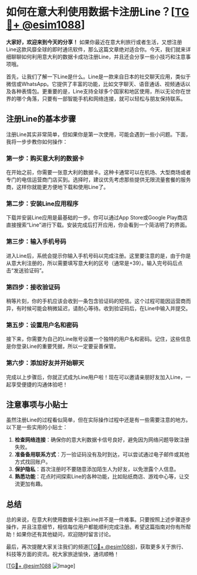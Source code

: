# 如何在意大利使用数据卡注册Line？[[TG💪+ @esim1088](https://t.me/s/esim1088)]

**大家好，欢迎来到今天的分享！** 如果你最近在意大利旅行或者生活，又想注册Line这款风靡全球的即时通讯软件，那么这篇文章绝对适合你。今天，我们就来详细聊聊如何利用意大利的数据卡成功注册Line，并且还会分享一些小技巧和注意事项哦。

首先，让我们了解一下Line是什么。Line是一款来自日本的社交聊天应用，类似于微信或WhatsApp。它提供了丰富的功能，比如文字聊天、语音通话、视频通话以及各种表情包。更重要的是，Line支持全球多个国家和地区使用，所以无论你在世界的哪个角落，只要有一部智能手机和网络连接，就可以轻松与朋友保持联系。

## 注册Line的基本步骤

注册Line其实非常简单，但如果你是第一次使用，可能会遇到一些小问题。下面，我将一步步教你如何操作：

### 第一步：购买意大利的数据卡

在开始之前，你需要一张意大利的数据卡。这种卡通常可以在机场、大型商场或者专门的电信运营商门店买到。选择时，建议优先考虑那些提供无限流量套餐的服务商，这样你就能更方便地下载和使用Line了。

### 第二步：安装Line应用程序

下载并安装Line应用是最基础的一步。你可以通过App Store或Google Play商店直接搜索“Line”进行下载。安装完成后打开应用，你会看到一个简洁明了的界面。

### 第三步：输入手机号码

进入Line后，系统会提示你输入手机号码以完成注册。这里要注意的是，由于你是从意大利注册的，所以需要填写意大利的区号（通常是+39）。输入完号码后点击“发送验证码”。

### 第四步：接收验证码

稍等片刻，你的手机应该会收到一条包含验证码的短信。这个过程可能因运营商而异，有时候可能会稍微延迟，请耐心等待。收到验证码后，在Line中输入并提交。

### 第五步：设置用户名和密码

接下来，你需要为自己的Line账号设置一个独特的用户名和密码。记住，这些信息是你登录Line的重要凭据，所以一定要妥善保管。

### 第六步：添加好友并开始聊天

完成以上步骤后，你就正式成为Line用户啦！现在可以邀请亲朋好友加入Line，一起享受便捷的沟通体验吧！

## 注意事项与小贴士

虽然注册Line的过程看似简单，但在实际操作过程中还是有一些需要注意的地方。以下是一些实用的小贴士：

1. **检查网络连接**：确保你的意大利数据卡信号良好，避免因为网络问题导致注册失败。
2. **准备备用联系方式**：万一验证码没有及时到达，可以尝试通过电子邮件或其他方式找回账户。
3. **保护隐私**：首次注册时不要随意添加陌生人为好友，以免泄露个人信息。
4. **熟悉功能**：花点时间探索Line的各种功能，比如贴纸商店、游戏中心等，让交流更加有趣。

## 总结

总的来说，在意大利使用数据卡注册Line并不是一件难事。只要按照上述步骤逐步操作，并且注意细节，相信每位用户都能顺利完成注册。希望这篇指南对你有所帮助！如果你还有其他疑问，欢迎随时留言讨论。

最后，再次提醒大家关注我们的频道[[TG💪+ @esim1088](https://t.me/s/esim1088)]，获取更多关于旅行、科技等方面的资讯。祝大家旅途愉快，通讯顺畅！

[[TG💪+ @esim1088](https://t.me/s/esim1088) ![Image](https://i.postimg.cc/4NQfJmqS/Snipaste-2025-05-13-00-14-12.png)]